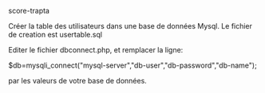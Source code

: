 score-trapta

Créer la table des utilisateurs dans une base de données Mysql. Le fichier de creation est usertable.sql

Editer le fichier dbconnect.php, et remplacer la ligne:

$db=mysqli_connect("mysql-server","db-user","db-password","db-name");

par les valeurs de votre base de données.


